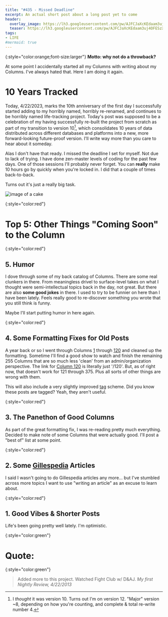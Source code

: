 ```yaml
---
title: "#435 - Missed Deadline"
excerpt: An actual short post about a long post yet to come
header:
  overlay_image: https://lh3.googleusercontent.com/pw/AJFCJaXcKEdaam3uj4OFESzxR_zTm2oCkd0R5IJE4MLc-Uw2X97iQoamCYQqlr0lB4DOgZQ2Jtr362M0IW-8xhx5aMlJRcSVAxiTCcQUdy-OyAWBwtv4YarZz5EoZqW3CSIYG-tET9I_oekL1ng7U4IA7kQA9A=w600
  teaser: https://lh3.googleusercontent.com/pw/AJFCJaXcKEdaam3uj4OFESzxR_zTm2oCkd0R5IJE4MLc-Uw2X97iQoamCYQqlr0lB4DOgZQ2Jtr362M0IW-8xhx5aMlJRcSVAxiTCcQUdy-OyAWBwtv4YarZz5EoZqW3CSIYG-tET9I_oekL1ng7U4IA7kQA9A=w200
tags: 
- LIFE
#mermaid: true
---
```


{:style="color:orange;font-size:larger"}
**Motto: why not do a throwback?**

At some point I accidentally started all my Columns with writing about my Columns. I've always hated that. Here I am doing it again.

# 10 Years Tracked

Today, 4/22/2023, marks the 10th anniversary of the first day I successfully started adding to my horribly named, horribly re-renamed, and continues to be horribly named life-tracking project. Today's post was supposed to be a celebration of my having successfully re-built the project from scratch as part of my transition to version 10[^1], which consolidates 10 years of data distributed across different databases and platforms into a new, more forward-looking future-proof version. I'll write way more than you care to hear about it someday.

Alas I don't have that ready. I missed the deadline I set for myself. Not due to lack of trying. I have done zen-master levels of coding for the past few days. One of those sessions I'll probably never forget. You can **really** make 10 hours go by quickly when you're locked in. I did that a couple of times back-to-back.

Turns out it's just a really big task. 

![image of a cake](https://lh3.googleusercontent.com/pw/AJFCJaXcKEdaam3uj4OFESzxR_zTm2oCkd0R5IJE4MLc-Uw2X97iQoamCYQqlr0lB4DOgZQ2Jtr362M0IW-8xhx5aMlJRcSVAxiTCcQUdy-OyAWBwtv4YarZz5EoZqW3CSIYG-tET9I_oekL1ng7U4IA7kQA9A=w600)

{:style="color:red"}

# Top 5: Other Things "Coming Soon" to the Column

{:style="color:red"}

## 5. Humor

I dove through some of my back catalog of Columns. There are some real clunkers in there. From meaningless drivel to surface-level takes on what I thought were semi-intellectual topics back in the day, not great. But there are also **some good jokes** in there. I used to try to be funnier on here than I have been lately. Feels really good to re-discover something you wrote that you still think is funny. 

Maybe I'll start putting humor in here again.

{:style="color:red"}

## 4. Some Formatting Fixes for Old Posts

A year back or so I went through Columns [1](/1) through [120](/120) and cleaned up the formatting. Sometime I'll find a good show to watch and finish the remaining 255 Columns that are so much less 'clean' from an admin/organization perspective. The link for [Column 120](/120) is literally just '/120'. But, as of right now, that doesn't work for 121 through 375. Plus all sorts of other things are wrong with them. 

This will also include a very slightly improved [tag](/tags/) scheme. Did you know these posts are tagged? Yeah, they aren't useful.

{:style="color:red"}

## 3. The Panethon of Good Columns

As part of the great formatting fix, I was re-reading pretty much everything. Decided to make note of some Columns that were actually good. I'll post a "best of" list at some point. 

{:style="color:red"}

## 2. Some [Gillespedia](/gillespedia) Articles

I said I wasn't going to do Gillespedia articles any more... but I've stumbled across more topics I want to use "writing an article" as an excuse to learn about.

{:style="color:red"}

## 1. Good Vibes & Shorter Posts

Life's been going pretty well lately. I'm optimistic.

{:style="color:green"}

# **Quote:**

{:style="color:green"}

> Added more to this project. Watched Fight Club w/ D&AJ.
<cite>My first Nightly Review, 4/22/2013</cite>

[^1]: I *thought* it was version 10. Turns out I'm on version 12. "Major" version ~8, depending on how you're counting, and complete & total re-write number 4.
